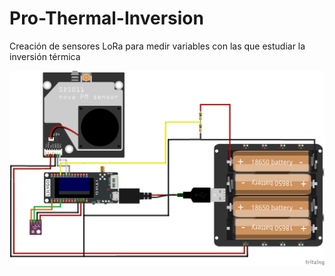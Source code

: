 # Pro-Thermal-Inversion
Creación de sensores LoRa para medir variables con las que estudiar la inversión térmica

![alt text](https://github.com/99danirmoya/Pro-Thermal-Inversion/blob/main/sensor-profes_drawing.png)
